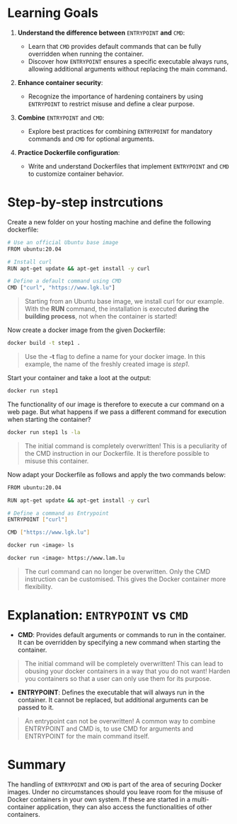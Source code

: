 # Learning Goals

1. **Understand the difference between** `ENTRYPOINT` **and** `CMD`:
    - Learn that `CMD` provides default commands that can be fully overridden when running the container.
    - Discover how `ENTRYPOINT` ensures a specific executable always runs, allowing additional arguments without replacing the main command.
        
2. **Enhance container security**:
    - Recognize the importance of hardening containers by using `ENTRYPOINT` to restrict misuse and define a clear purpose.
        
3. **Combine** `ENTRYPOINT` and `CMD`:
    - Explore best practices for combining `ENTRYPOINT` for mandatory commands and `CMD` for optional arguments.
        
4. **Practice Dockerfile configuration**:
    - Write and understand Dockerfiles that implement `ENTRYPOINT` and `CMD` to customize container behavior.

# Step-by-step instrcutions
Create a new folder on your hosting machine and define the following dockerfile:
```bash
# Use an official Ubuntu base image
FROM ubuntu:20.04

# Install curl
RUN apt-get update && apt-get install -y curl

# Define a default command using CMD
CMD ["curl", "https://www.lgk.lu"]
```

>Starting from an Ubuntu base image, we install curl for our example. With the **RUN** command, the installation is executed **during the building process**, not when the container is started!

Now create a docker image from the given Dockerfile:
```bash
docker build -t step1 .
```

> Use the **-t** flag to define a name for your docker image. In this example, the name of the freshly created image is *step1*.

Start your container and take a loot at the output:
```bash
docker run step1
```

The functionality of our image is therefore to execute a cur command on a web page. But what happens if we pass a different command for execution when starting the container?
```bash
docker run step1 ls -la
```

>The initial command is completely overwritten! This is a peculiarity of the CMD instruction in our Dockerfile. It is therefore possible to misuse this container.

Now adapt your Dockerfile as follows and apply the two commands below:
```bash
FROM ubuntu:20.04

RUN apt-get update && apt-get install -y curl

# Define a command as Entrypoint
ENTRYPOINT ["curl"]

CMD ["https://www.lgk.lu"]
```

```bash
docker run <image> ls
```

```bash
docker run <image> https://www.lam.lu
```

>The curl command can no longer be overwritten. Only the CMD instruction can be customised. This gives the Docker container more flexibility.


# Explanation: `ENTRYPOINT` vs `CMD`

- **CMD**: Provides default arguments or commands to run in the container. It can be overridden by specifying a new command when starting the container.

>The initial command will be completely overwritten! This can lead to obusing your docker containers in a way that you do not want! 
>Harden you containers so that a user can only use them for its purpose. 

- **ENTRYPOINT**: Defines the executable that will always run in the container. It cannot be replaced, but additional arguments can be passed to it.

> An entrypoint can not be overwritten! A common way to combine ENTRYPOINT and CMD is, to use CMD for arguments and ENTRYPOINT for the main command itself.

# Summary
The handling of `ENTRYPOINT` and `CMD` is part of the area of securing Docker images. Under no circumstances should you leave room for the misuse of Docker containers in your own system. If these are started in a multi-container application, they can also access the functionalities of other containers.
